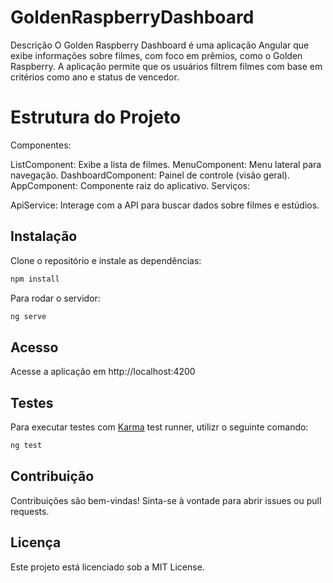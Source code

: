 # GoldenRaspberryDashboard
Descrição
O Golden Raspberry Dashboard é uma aplicação Angular que exibe informações sobre filmes, com foco em prêmios, como o Golden Raspberry. A aplicação permite que os usuários filtrem filmes com base em critérios como ano e status de vencedor.

# Estrutura do Projeto
Componentes:

ListComponent: Exibe a lista de filmes.
MenuComponent: Menu lateral para navegação.
DashboardComponent: Painel de controle (visão geral).
AppComponent: Componente raiz do aplicativo.
Serviços:

ApiService: Interage com a API para buscar dados sobre filmes e estúdios.

## Instalação
Clone o repositório e instale as dependências:
```bash
npm install
```
Para rodar o servidor:
```bash
ng serve
```
## Acesso
Acesse a aplicação em http://localhost:4200


## Testes

Para executar testes com  [Karma](https://karma-runner.github.io) test runner, utilizr o seguinte comando:

```bash
ng test
```

## Contribuição
Contribuições são bem-vindas! Sinta-se à vontade para abrir issues ou pull requests.

## Licença
Este projeto está licenciado sob a MIT License.